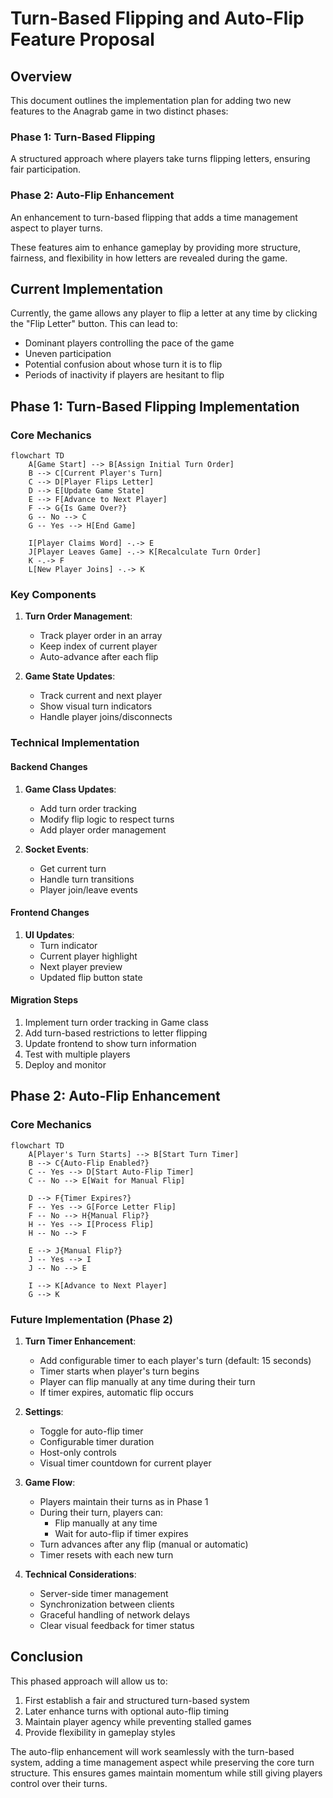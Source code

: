 # Turn-Based Flipping and Auto-Flip Feature Proposal

## Overview

This document outlines the implementation plan for adding two new features to the Anagrab game in two distinct phases:

### Phase 1: Turn-Based Flipping

A structured approach where players take turns flipping letters, ensuring fair participation.

### Phase 2: Auto-Flip Enhancement

An enhancement to turn-based flipping that adds a time management aspect to player turns.

These features aim to enhance gameplay by providing more structure, fairness, and flexibility in how letters are revealed during the game.

## Current Implementation

Currently, the game allows any player to flip a letter at any time by clicking the "Flip Letter" button. This can lead to:

- Dominant players controlling the pace of the game
- Uneven participation
- Potential confusion about whose turn it is to flip
- Periods of inactivity if players are hesitant to flip

## Phase 1: Turn-Based Flipping Implementation

### Core Mechanics

```mermaid
flowchart TD
    A[Game Start] --> B[Assign Initial Turn Order]
    B --> C[Current Player's Turn]
    C --> D[Player Flips Letter]
    D --> E[Update Game State]
    E --> F[Advance to Next Player]
    F --> G{Is Game Over?}
    G -- No --> C
    G -- Yes --> H[End Game]

    I[Player Claims Word] -.-> E
    J[Player Leaves Game] -.-> K[Recalculate Turn Order]
    K -.-> F
    L[New Player Joins] -.-> K
```

### Key Components

1. **Turn Order Management**:

   - Track player order in an array
   - Keep index of current player
   - Auto-advance after each flip

2. **Game State Updates**:
   - Track current and next player
   - Show visual turn indicators
   - Handle player joins/disconnects

### Technical Implementation

#### Backend Changes

1. **Game Class Updates**:

   - Add turn order tracking
   - Modify flip logic to respect turns
   - Add player order management

2. **Socket Events**:
   - Get current turn
   - Handle turn transitions
   - Player join/leave events

#### Frontend Changes

1. **UI Updates**:
   - Turn indicator
   - Current player highlight
   - Next player preview
   - Updated flip button state

#### Migration Steps

1. Implement turn order tracking in Game class
2. Add turn-based restrictions to letter flipping
3. Update frontend to show turn information
4. Test with multiple players
5. Deploy and monitor

## Phase 2: Auto-Flip Enhancement

### Core Mechanics

```mermaid
flowchart TD
    A[Player's Turn Starts] --> B[Start Turn Timer]
    B --> C{Auto-Flip Enabled?}
    C -- Yes --> D[Start Auto-Flip Timer]
    C -- No --> E[Wait for Manual Flip]

    D --> F{Timer Expires?}
    F -- Yes --> G[Force Letter Flip]
    F -- No --> H{Manual Flip?}
    H -- Yes --> I[Process Flip]
    H -- No --> F

    E --> J{Manual Flip?}
    J -- Yes --> I
    J -- No --> E

    I --> K[Advance to Next Player]
    G --> K
```

### Future Implementation (Phase 2)

1. **Turn Timer Enhancement**:

   - Add configurable timer to each player's turn (default: 15 seconds)
   - Timer starts when player's turn begins
   - Player can flip manually at any time during their turn
   - If timer expires, automatic flip occurs

2. **Settings**:

   - Toggle for auto-flip timer
   - Configurable timer duration
   - Host-only controls
   - Visual timer countdown for current player

3. **Game Flow**:

   - Players maintain their turns as in Phase 1
   - During their turn, players can:
     - Flip manually at any time
     - Wait for auto-flip if timer expires
   - Turn advances after any flip (manual or automatic)
   - Timer resets with each new turn

4. **Technical Considerations**:
   - Server-side timer management
   - Synchronization between clients
   - Graceful handling of network delays
   - Clear visual feedback for timer status

## Conclusion

This phased approach will allow us to:

1. First establish a fair and structured turn-based system
2. Later enhance turns with optional auto-flip timing
3. Maintain player agency while preventing stalled games
4. Provide flexibility in gameplay styles

The auto-flip enhancement will work seamlessly with the turn-based system, adding a time management aspect while preserving the core turn structure. This ensures games maintain momentum while still giving players control over their turns.
